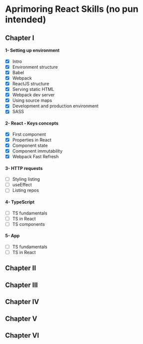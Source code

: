 # Aprimoring React Skills (no pun intended)

## Chapter I
#### 1- Setting up environment
- [x] Intro
- [x] Environment structure
- [x] Babel
- [x] Webpack
- [x] ReactJS structure
- [x] Serving static HTML
- [x] Webpack dev server
- [x] Using source maps
- [x] Development and production environment
- [x] SASS

#### 2- React - Keys concepts
- [x] First component
- [x] Properties in React
- [x] Component state
- [x] Component immutability
- [x] Webpack Fast Refresh

#### 3- HTTP requests
- [ ] Styling listing
- [ ] useEffect
- [ ] Listing repos

#### 4- TypeScript
- [ ] TS fundamentals
- [ ] TS in React
- [ ] TS components

#### 5- App
- [ ] TS fundamentals
- [ ] TS in React

## Chapter II
## Chapter III
## Chapter IV
## Chapter V
## Chapter VI